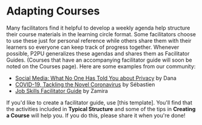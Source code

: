 # Adapting Courses

Many facilitators find it helpful to develop a weekly agenda help structure their course materials in the learning circle format. Some facilitators choose to use these just for personal reference while others share them with their learners so everyone can keep track of progress together. Whenever possible, P2PU generalizes these agendas and shares them as Facilitator Guides. \(Courses that have an accompanying facilitator guide will soon be noted on the Courses page\). Here are some examples from our community:

* [Social Media: What No One Has Told You about Privacy](https://docs.google.com/document/d/1_AnvIV-J8u8l3Z7TyqD8csI45sQFCoJyH7C89Df23tg/edit) by Dana 
* [COVID-19, Tackling the Novel Coronavirus](https://docs.google.com/document/d/1JBfz869HQJ0gtapgYwrYjFfs1cDX7d4POqRBLXD4oSQ/edit) by Sébastien 
* [Job Skills Facilitator Guide](https://docs.google.com/document/d/1LtHeCpP39j9SLO9ttRcUwyBh-nziU2AsT6y-jUn1STU/edit) by Zamira

If you'd like to create a facilitator guide, use \[this template\]. You'll find that the activities included in **Typical Structure** and some of the tips in **Creating a Course** will help you. If you do this, please share it when you're done!



